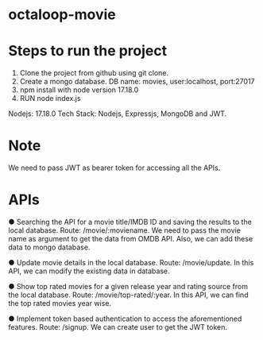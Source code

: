 # octaloop-movie

# Steps to run the project
1. Clone the project from github using git clone.
2. Create a mongo database. DB name: movies, user:localhost, port:27017
3. npm install with node version 17.18.0
4. RUN node index.js

Nodejs: 17.18.0
Tech Stack: Nodejs, Expressjs, MongoDB and JWT.

# Note

We need to pass JWT as bearer token for accessing all the APIs.

# APIs

● Searching the API for a movie title/IMDB ID and saving the results to the local database.
Route: /movie/:moviename. We need to pass the movie name as argument to get the data from OMDB API. Also, we can add these data to mongo database.

● Update movie details in the local database.
Route: /movie/update. In this API, we can modify the existing data in database.

● Show top rated movies for a given release year and rating source from the local
database.
Route: /movie/top-rated/:year. In this API, we can find the top rated movies year wise.

● Implement token based authentication to access the aforementioned features.
Route: /signup. We can create user to get the JWT token.

